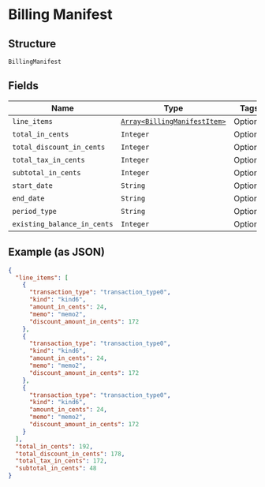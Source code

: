
# Billing Manifest

## Structure

`BillingManifest`

## Fields

| Name | Type | Tags | Description |
|  --- | --- | --- | --- |
| `line_items` | [`Array<BillingManifestItem>`](../../doc/models/billing-manifest-item.md) | Optional | - |
| `total_in_cents` | `Integer` | Optional | - |
| `total_discount_in_cents` | `Integer` | Optional | - |
| `total_tax_in_cents` | `Integer` | Optional | - |
| `subtotal_in_cents` | `Integer` | Optional | - |
| `start_date` | `String` | Optional | - |
| `end_date` | `String` | Optional | - |
| `period_type` | `String` | Optional | - |
| `existing_balance_in_cents` | `Integer` | Optional | - |

## Example (as JSON)

```json
{
  "line_items": [
    {
      "transaction_type": "transaction_type0",
      "kind": "kind6",
      "amount_in_cents": 24,
      "memo": "memo2",
      "discount_amount_in_cents": 172
    },
    {
      "transaction_type": "transaction_type0",
      "kind": "kind6",
      "amount_in_cents": 24,
      "memo": "memo2",
      "discount_amount_in_cents": 172
    },
    {
      "transaction_type": "transaction_type0",
      "kind": "kind6",
      "amount_in_cents": 24,
      "memo": "memo2",
      "discount_amount_in_cents": 172
    }
  ],
  "total_in_cents": 192,
  "total_discount_in_cents": 178,
  "total_tax_in_cents": 172,
  "subtotal_in_cents": 48
}
```

